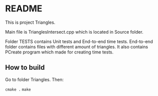 # README

This is project Triangles.

Main file is TrianglesIntersect.cpp which is located in Source folder.


Folder TESTS contains Unit tests and End-to-end time tests. End-to-end folder contains files with different amount of triangles. It also contains PCreate program which made for creating time tests.

## How to build

Go to folder Triangles. Then:

`cmake .`
`make`



